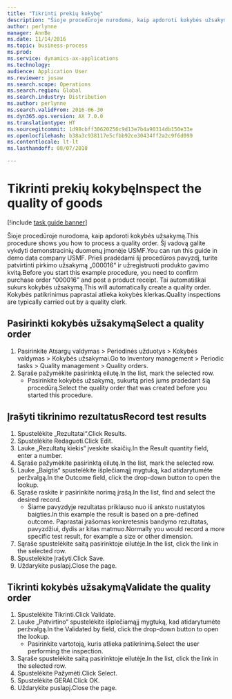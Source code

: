 ```yaml
---
title: "Tikrinti prekių kokybę"
description: "Šioje procedūroje nurodoma, kaip apdoroti kokybės užsakymą."
author: perlynne
manager: AnnBe
ms.date: 11/14/2016
ms.topic: business-process
ms.prod: 
ms.service: dynamics-ax-applications
ms.technology: 
audience: Application User
ms.reviewer: josaw
ms.search.scope: Operations
ms.search.region: Global
ms.search.industry: Distribution
ms.author: perlynne
ms.search.validFrom: 2016-06-30
ms.dyn365.ops.version: AX 7.0.0
ms.translationtype: HT
ms.sourcegitcommit: 1d98cbff30620256c9d13e7b4a90314db150e33e
ms.openlocfilehash: b38a3c938117e5cfbb92ce30434ff2a2c9f6d099
ms.contentlocale: lt-lt
ms.lasthandoff: 08/07/2018

---
```

# <a name="inspect-the-quality-of-goods"></a><span data-ttu-id="b199f-103">Tikrinti prekių kokybę</span><span class="sxs-lookup"><span data-stu-id="b199f-103">Inspect the quality of goods</span></span>

[!include [task guide banner](../../includes/task-guide-banner.md)]

<span data-ttu-id="b199f-104">Šioje procedūroje nurodoma, kaip apdoroti kokybės užsakymą.</span><span class="sxs-lookup"><span data-stu-id="b199f-104">This procedure shows you how to process a quality order.</span></span> <span data-ttu-id="b199f-105">Šį vadovą galite vykdyti demonstracinių duomenų įmonėje USMF.</span><span class="sxs-lookup"><span data-stu-id="b199f-105">You can run this guide in demo data company USMF.</span></span> <span data-ttu-id="b199f-106">Prieš pradėdami šį procedūros pavyzdį, turite patvirtinti pirkimo užsakymą „000016“ ir užregistruoti produkto gavimo kvitą.</span><span class="sxs-lookup"><span data-stu-id="b199f-106">Before you start this example procedure, you need to confirm purchase order “000016” and post a product receipt.</span></span> <span data-ttu-id="b199f-107">Tai automatiškai sukurs kokybės užsakymą.</span><span class="sxs-lookup"><span data-stu-id="b199f-107">This will automatically create a quality order.</span></span> <span data-ttu-id="b199f-108">Kokybės patikrinimus paprastai atlieka kokybės klerkas.</span><span class="sxs-lookup"><span data-stu-id="b199f-108">Quality inspections are typically carried out by a quality clerk.</span></span>


## <a name="select-a-quality-order"></a><span data-ttu-id="b199f-109">Pasirinkti kokybės užsakymą</span><span class="sxs-lookup"><span data-stu-id="b199f-109">Select a quality order</span></span>
1. <span data-ttu-id="b199f-110">Pasirinkite Atsargų valdymas > Periodinės užduotys > Kokybės valdymas > Kokybės užsakymai.</span><span class="sxs-lookup"><span data-stu-id="b199f-110">Go to Inventory management > Periodic tasks > Quality management > Quality orders.</span></span>
2. <span data-ttu-id="b199f-111">Sąraše pažymėkite pasirinktą eilutę.</span><span class="sxs-lookup"><span data-stu-id="b199f-111">In the list, mark the selected row.</span></span>
    * <span data-ttu-id="b199f-112">Pasirinkite kokybės užsakymą, sukurtą prieš jums pradedant šią procedūrą.</span><span class="sxs-lookup"><span data-stu-id="b199f-112">Select the quality order that was created before you started this procedure.</span></span>  

## <a name="record-test-results"></a><span data-ttu-id="b199f-113">Įrašyti tikrinimo rezultatus</span><span class="sxs-lookup"><span data-stu-id="b199f-113">Record test results</span></span>
1. <span data-ttu-id="b199f-114">Spustelėkite „Rezultatai“.</span><span class="sxs-lookup"><span data-stu-id="b199f-114">Click Results.</span></span>
2. <span data-ttu-id="b199f-115">Spustelėkite Redaguoti.</span><span class="sxs-lookup"><span data-stu-id="b199f-115">Click Edit.</span></span>
3. <span data-ttu-id="b199f-116">Lauke „Rezultatų kiekis“ įveskite skaičių.</span><span class="sxs-lookup"><span data-stu-id="b199f-116">In the Result quantity field, enter a number.</span></span>
4. <span data-ttu-id="b199f-117">Sąraše pažymėkite pasirinktą eilutę.</span><span class="sxs-lookup"><span data-stu-id="b199f-117">In the list, mark the selected row.</span></span>
5. <span data-ttu-id="b199f-118">Lauke „Baigtis“ spustelėkite išplečiamąjį mygtuką, kad atidarytumėte peržvalgą.</span><span class="sxs-lookup"><span data-stu-id="b199f-118">In the Outcome field, click the drop-down button to open the lookup.</span></span>
6. <span data-ttu-id="b199f-119">Sąraše raskite ir pasirinkite norimą įrašą.</span><span class="sxs-lookup"><span data-stu-id="b199f-119">In the list, find and select the desired record.</span></span>
    * <span data-ttu-id="b199f-120">Šiame pavyzdyje rezultatas priklauso nuo iš anksto nustatytos baigties.</span><span class="sxs-lookup"><span data-stu-id="b199f-120">In this example the result is based on a pre-defined outcome.</span></span> <span data-ttu-id="b199f-121">Paprastai įrašomas konkretesnis bandymo rezultatas, pavyzdžiui, dydis ar kitas matmuo.</span><span class="sxs-lookup"><span data-stu-id="b199f-121">Normally you would record a more specific test result, for example a size or other dimension.</span></span>  
7. <span data-ttu-id="b199f-122">Sąraše spustelėkite saitą pasirinktoje eilutėje.</span><span class="sxs-lookup"><span data-stu-id="b199f-122">In the list, click the link in the selected row.</span></span>
8. <span data-ttu-id="b199f-123">Spustelėkite Įrašyti.</span><span class="sxs-lookup"><span data-stu-id="b199f-123">Click Save.</span></span>
9. <span data-ttu-id="b199f-124">Uždarykite puslapį.</span><span class="sxs-lookup"><span data-stu-id="b199f-124">Close the page.</span></span>

## <a name="validate-the-quality-order"></a><span data-ttu-id="b199f-125">Tikrinti kokybės užsakymą</span><span class="sxs-lookup"><span data-stu-id="b199f-125">Validate the quality order</span></span>
1. <span data-ttu-id="b199f-126">Spustelėkite Tikrinti.</span><span class="sxs-lookup"><span data-stu-id="b199f-126">Click Validate.</span></span>
2. <span data-ttu-id="b199f-127">Lauke „Patvirtino“ spustelėkite išplečiamąjį mygtuką, kad atidarytumėte peržvalgą.</span><span class="sxs-lookup"><span data-stu-id="b199f-127">In the Validated by field, click the drop-down button to open the lookup.</span></span>
    * <span data-ttu-id="b199f-128">Pasirinkite vartotoją, kuris atlieka patikrinimą.</span><span class="sxs-lookup"><span data-stu-id="b199f-128">Select the user performing the inspection.</span></span>  
3. <span data-ttu-id="b199f-129">Sąraše spustelėkite saitą pasirinktoje eilutėje.</span><span class="sxs-lookup"><span data-stu-id="b199f-129">In the list, click the link in the selected row.</span></span>
4. <span data-ttu-id="b199f-130">Spustelėkite Pažymėti.</span><span class="sxs-lookup"><span data-stu-id="b199f-130">Click Select.</span></span>
5. <span data-ttu-id="b199f-131">Spustelėkite GERAI.</span><span class="sxs-lookup"><span data-stu-id="b199f-131">Click OK.</span></span>
6. <span data-ttu-id="b199f-132">Uždarykite puslapį.</span><span class="sxs-lookup"><span data-stu-id="b199f-132">Close the page.</span></span>

